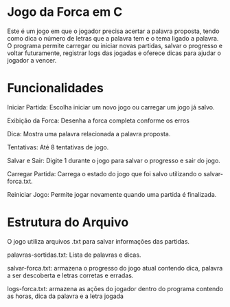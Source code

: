 # Jogo da Forca em C
Este é um jogo em que o jogador precisa acertar a palavra proposta, tendo como dica o número de letras que a palavra tem e o tema ligado a palavra. O programa permite carregar ou iniciar novas partidas, salvar o progresso e voltar futuramente, registrar logs das jogadas e oferece dicas para ajudar o jogador a vencer.

# Funcionalidades
Iniciar Partida: Escolha iniciar um novo jogo ou carregar um jogo já salvo.

Exibição da Forca: Desenha a forca completa conforme os erros

Dica: Mostra uma palavra relacionada a palavra proposta.

Tentativas: Até 8 tentativas de jogo.

Salvar e Sair: Digite 1 durante o jogo para salvar o progresso e sair do jogo.

Carregar Partida: Carrega o estado do jogo que foi salvo utilizando o salvar-forca.txt.

Reiniciar Jogo: Permite jogar novamente quando uma partida é finalizada.

# Estrutura do Arquivo
O jogo utiliza arquivos .txt para salvar informações das partidas.

palavras-sortidas.txt: Lista de palavras e dicas.

salvar-forca.txt: armazena o progresso do jogo atual contendo dica, palavra a ser descoberta e letras corretas e erradas.

logs-forca.txt: armazena as ações do jogador dentro do programa contendo as horas, dica da palavra e a letra jogada